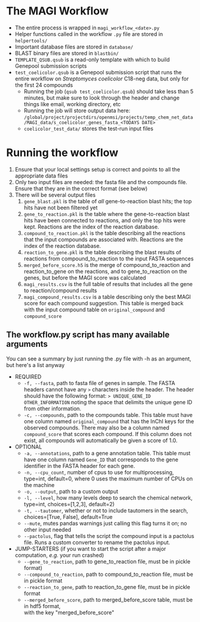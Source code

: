 # The MAGI Workflow
* The entire process is wrapped in `magi_workflow_<date>.py`
* Helper functions called in the workflow `.py` file are stored in `helpertools/`
* Important database files are stored in `database/`
* BLAST binary files are stored in `blastbin/`
* `TEMPLATE_QSUB.qsub` is a read-only template with which to build Genepool submission scripts
* `test_coelicolor.qsub` is a Genepool submission script that runs the entire workflow on *Streptomyces coelicolor* C18-neg data, but only for the first 24 compounds
    * Running the job (`qsub test_coelicolor.qsub`) should take less than 5 minutes, but make sure to look through the header and change things like email, working directory, etc
    * Running the job will store output data here: `/global/project/projectdirs/openmsi/projects/temp_chem_net_data/MAGI_data/s_coelicolor_genes_fasta_<TODAYS DATE>` 
    * `coelicolor_test_data/` stores the test-run input files

# Running the workflow
1. Ensure that your local settings setup is correct and points to all the appropriate data files
2. Only two input files are needed: the fasta file and the compounds file. Ensure that they are in the correct format (see below)
3. There will be several output files
    1. `gene_blast.pkl` is the table of *all* gene-to-reaction blast hits; the top hits have not been filtered yet
    2. `gene_to_reaction.pkl` is the table where the gene-to-reaction blast hits have been connected to reactions, and only the top hits were kept. Reactions are the index of the reaction database.
    3. `compound_to_reaction.pkl` is the table describing all the reactions that the input compounds are associated with. Reactions are the index of the reaction database.
    4. `reaction_to_gene.pkl` is the table describing the blast results of reactions from compound_to_reaction to the input FASTA sequences
    5. `merged_before_score.h5` is the merge of compound_to_reaction and reaction_to_gene on the reactions, and to gene_to_reaction on the genes, but before the MAGI score was calculated
    6. `magi_results.csv` is the full table of results that includes all the gene to reaction/compound results
    7. `magi_compound_results.csv` is a table describing only the best MAGI score for each compound suggestion. This table is merged back with the input compound table on `original_compound` and `compound_score`

## The workflow.py script has many available arguments
You can see a summary by just running the .py file with -h as an argument, but here's a list anyway

* REQUIRED
    * `-f, --fasta`, path to fasta file of genes in sample. The FASTA headers cannot have any `>` characters inside the header. The header should have the following format: `> UNIQUE_GENE_ID OTHER_INFORMATION` noting the space that delimits the unique gene ID from other information.
    * `-c, --compounds`, path to the compounds table. This table must have one column named `original_compound` that has the InChI keys for the observed compounds. There may also be a column named `compound_score` that scores each compound. If this column does not exist, all compounds will automatically be given a score of 1.0.
* OPTIONAL
    * `-a, --annotations`, path to a gene annotation table. This table must have one column named `Gene_ID` that corresponds to the gene identifier in the FASTA header for each gene.
    * `-n, --cpu_count`, number of cpus to use for multiprocessing, type=int, default=0, where 0 uses the maximum number of CPUs on the machine
    * `-o, --output`, path to a custom output
    * `-l, --level`, how many levels deep to search the chemical network, type=int, choices=[1,2,3], default=2)
    * `-t, --tautomer`, whether or not to include tautomers in the search, choices=[True, False], default=True
    * `--mute`, mutes pandas warnings just calling this flag turns it on; no other input needed
    * `--pactolus`, flag that tells the script the compound input is a pactolus file. Runs a custom converter to rename the pactolus input.
* JUMP-STARTERS (if you want to start the script after a major computation, *e.g.* your run crashed)
    * `--gene_to_reaction`, path to gene_to_reaction file, must be in pickle format)
    * `--compound_to_reaction`, path to compound_to_reaction file, must be in pickle format
    * `--reaction_to_gene`, path to reaction_to_gene file, must be in pickle format
    * `--merged_before_score`, path to merged_before_score table, must be in hdf5 format,\
    with the key "merged_before_score"
